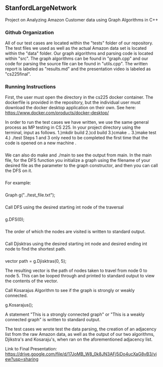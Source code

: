 ## StanfordLargeNetwork
Project on Analyzing Amazon Customer data using Graph Algorithms in C++

### Github Organization
All of our test cases are located within the "tests" folder of our repository. The test files we used as well as the actual Amazon data set is located within the "data" folder. Our graph algorithms and parsing code is located within "src". The graph algorithms can be found in "graph.cpp" and our code for parsing the source file can be found in "utils.cpp". The written report is labeled as "results.md" and the presentation video is labeled as "cs225final".

### Running Instructions
First, the user must open the directory in the cs225 docker container. The dockerfile is provided in the repository, but the individual user must download the docker desktop application on their own. See here: https://www.docker.com/products/docker-desktop/ 

In order to run the test cases we have written, we use the same general process as MP testing in CS 225. In your project directory using the terminal, input as follows.  1.)mkdir build 2.)cd build  3.)cmake .. 3.)make test 4.) ./test Steps 1 and 3 only need  to be completed the first time that the code is opened on a new machine . 



###

We can also do make and ./main to see the output from main. In the main file, for the DFS function you initialize a graph using the filename of your desired file as the parameter to the graph constructor, and then you can call the DFS on it.
###
For example:
###
Graph g("../test_file.txt");
###
Call DFS using the desired starting int node of the traversal
###
g.DFS(0);
###
The order of which the nodes are visited is written to standard output.
###
Call Djisktras using the desired starting int node and desired ending int node to find the shortest path.
###
vector<int> path = g.Djisktras(0, 5); 

The resulting vector is the path of nodes taken to travel from node 0 to node 5. This can be looped through and printed to standard output to view the contents of the vector.
  
  
  

Call Kosarajus Algorithm to see if the graph is strongly or weakly connected.
  
  
  
g.Kosarajus();
  


A statement "This is a strongly connected graph" or "This is a weakly connected graph" is written to standard output.
  
The test cases we wrote test the data parsing, the creation of an adjacency list from the raw Amazon data, as well as the output of our two algorithms, Djikstra's and Kosaraju's, when ran on the aforementioned adjacency list.

  
  
  
  Link to Final Presentation:
 https://drive.google.com/file/d/17JoMB_W8_0k8JN3AFj5iDo4ucXaG8vB3/view?usp=sharing
